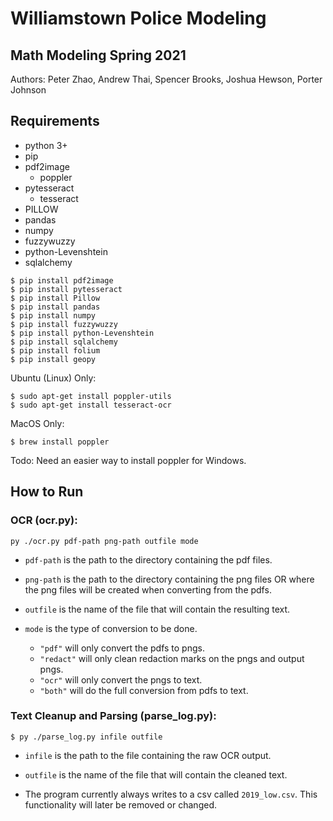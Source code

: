 # Williamstown Police Modeling
## Math Modeling Spring 2021
Authors: Peter Zhao, Andrew Thai, Spencer Brooks, Joshua Hewson, Porter Johnson

## Requirements
- python 3+
- pip
- pdf2image
    - poppler
- pytesseract
    - tesseract
- PILLOW
- pandas
- numpy
- fuzzywuzzy
- python-Levenshtein
- sqlalchemy

```
$ pip install pdf2image
$ pip install pytesseract
$ pip install Pillow
$ pip install pandas
$ pip install numpy
$ pip install fuzzywuzzy
$ pip install python-Levenshtein
$ pip install sqlalchemy
$ pip install folium
$ pip install geopy
```

Ubuntu (Linux) Only:
```
$ sudo apt-get install poppler-utils
$ sudo apt-get install tesseract-ocr
```

MacOS Only:
```
$ brew install poppler
```

Todo: Need an easier way to install poppler for Windows.

## How to Run

### OCR (ocr.py):

```
py ./ocr.py pdf-path png-path outfile mode
```

- `pdf-path` is the path to the directory containing the pdf files.

- `png-path` is the path to the directory containing the png files OR where the png files will be created when converting from the pdfs.

- `outfile` is the name of the file that will contain the resulting text.

- `mode` is the type of conversion to be done.
    - `"pdf"` will only convert the pdfs to pngs.
    - `"redact"` will only clean redaction marks on the pngs and output pngs.
    - `"ocr"` will only convert the pngs to text.
    - `"both"` will do the full conversion from pdfs to text.

### Text Cleanup and Parsing (parse_log.py):

```
$ py ./parse_log.py infile outfile
```

- `infile` is the path to the file containing the raw OCR output.

- `outfile` is the name of the file that will contain the cleaned text.

- The program currently always writes to a csv called `2019_low.csv`. This functionality will later be removed or changed.

